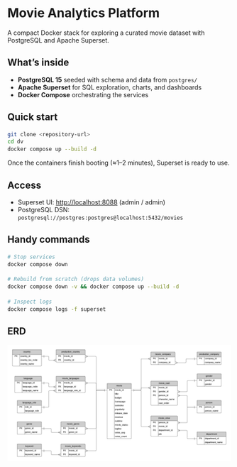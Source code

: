 # Movie Analytics Platform

A compact Docker stack for exploring a curated movie dataset with PostgreSQL and Apache Superset.

## What’s inside

- **PostgreSQL 15** seeded with schema and data from `postgres/`
- **Apache Superset** for SQL exploration, charts, and dashboards
- **Docker Compose** orchestrating the services

## Quick start

```bash
git clone <repository-url>
cd dv
docker compose up --build -d
```

Once the containers finish booting (≈1–2 minutes), Superset is ready to use.

## Access

- Superset UI: <http://localhost:8088> (admin / admin)
- PostgreSQL DSN: `postgresql://postgres:postgres@localhost:5432/movies`

## Handy commands

```bash
# Stop services
docker compose down

# Rebuild from scratch (drops data volumes)
docker compose down -v && docker compose up --build -d

# Inspect logs
docker compose logs -f superset
```

## ERD
![erd](./image.png)
